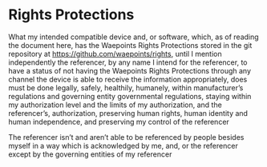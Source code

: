 # Rights Protections
What my intended compatible device and, or software, which, as of reading the document here, has the Waepoints Rights Protections stored in the git repository at https://github.com/waepoints/rights, until I mention independently the referencer, by any name I intend for the referencer, to have a status of not having the Waepoints Rights Protections through any channel the device is able to receive the information appropriately, does must be done legally, safely, healthily, humanely, within manufacturer’s regulations and governing entity governmental regulations, staying within my authorization level and the limits of my authorization, and the referencer’s, authorization, preserving human rights, human identity and human independence, and preserving my control of the referencer

The referencer isn’t and aren’t able to be referenced by people besides myself in a way which is acknowledged by me, and, or the referencer except by the governing entities of my referencer